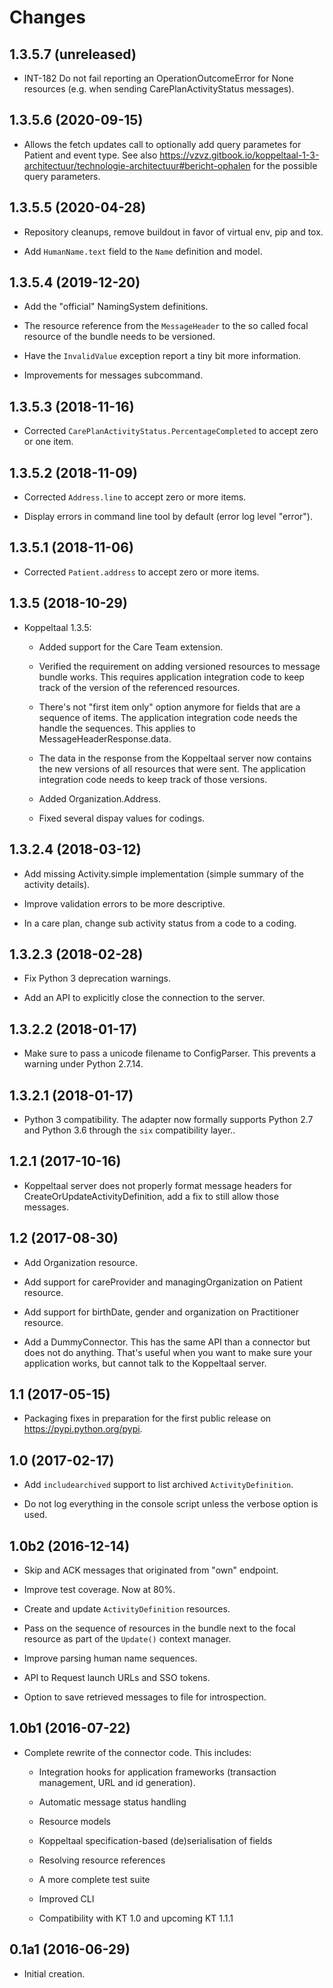 Changes
=======

1.3.5.7 (unreleased)
--------------------

- INT-182 Do not fail reporting an OperationOutcomeError for None resources
  (e.g. when sending CarePlanActivityStatus messages).

1.3.5.6 (2020-09-15)
--------------------

- Allows the fetch updates call to optionally add query parametes for Patient
  and event type. See also https://vzvz.gitbook.io/koppeltaal-1-3-architectuur/technologie-architectuur#bericht-ophalen
  for the possible query parameters.

1.3.5.5 (2020-04-28)
--------------------

- Repository cleanups, remove buildout in favor of virtual env, pip and tox.

- Add `HumanName.text` field to the `Name` definition and model.

1.3.5.4 (2019-12-20)
--------------------

- Add the "official" NamingSystem definitions.

- The resource reference from the `MessageHeader` to the so called focal
  resource of the bundle needs to be versioned.

- Have the `InvalidValue` exception report a tiny bit more information.

- Improvements for messages subcommand.

1.3.5.3 (2018-11-16)
--------------------

- Corrected `CarePlanActivityStatus.PercentageCompleted` to accept zero or
  one item.

1.3.5.2 (2018-11-09)
--------------------

- Corrected `Address.line` to accept zero or more items.

- Display errors in command line tool by default (error log level "error").

1.3.5.1 (2018-11-06)
--------------------

- Corrected `Patient.address` to accept zero or more items.

1.3.5 (2018-10-29)
------------------

- Koppeltaal 1.3.5:

  - Added support for the Care Team extension.

  - Verified the requirement on adding versioned resources to message bundle
    works. This requires application integration code to keep track of the
    version of the referenced resources.

  - There's not "first item only" option anymore for fields that are a
    sequence of items. The application integration code needs the handle the
    sequences. This applies to MessageHeaderResponse.data.

  - The data in the response from the Koppeltaal server now contains the new
    versions of all resources that were sent. The application integration code
    needs to keep track of those versions.

  - Added Organization.Address.

  - Fixed several dispay values for codings.

1.3.2.4 (2018-03-12)
--------------------

- Add missing Activity.simple implementation (simple summary of the
  activity details).

- Improve validation errors to be more descriptive.

- In a care plan, change sub activity status from a code to a coding.

1.3.2.3 (2018-02-28)
--------------------

- Fix Python 3 deprecation warnings.

- Add an API to explicitly close the connection to the server.

1.3.2.2 (2018-01-17)
--------------------

- Make sure to pass a unicode filename to ConfigParser. This prevents a
  warning under Python 2.7.14.

1.3.2.1 (2018-01-17)
--------------------

- Python 3 compatibility. The adapter now formally supports Python 2.7 and
  Python 3.6 through the `six` compatibility layer..

1.2.1 (2017-10-16)
------------------

- Koppeltaal server does not properly format message headers for
  CreateOrUpdateActivityDefinition, add a fix to still allow those
  messages.

1.2 (2017-08-30)
----------------

- Add Organization resource.

- Add support for careProvider and managingOrganization on Patient
  resource.

- Add support for birthDate, gender and organization on Practitioner
  resource.

- Add a DummyConnector. This has the same API than a connector but
  does not do anything. That's useful when you want to make sure your
  application works, but cannot talk to the Koppeltaal server.

1.1 (2017-05-15)
----------------

- Packaging fixes in preparation for the first public release on
  https://pypi.python.org/pypi.

1.0 (2017-02-17)
----------------

- Add `includearchived` support to list archived `ActivityDefinition`.

- Do not log everything in the console script unless the verbose
  option is used.

1.0b2 (2016-12-14)
------------------

- Skip and ACK messages that originated from "own" endpoint.

- Improve test coverage. Now at 80%.

- Create and update `ActivityDefinition` resources.

- Pass on the sequence of resources in the bundle next to the focal
  resource as part of the `Update()` context manager.

- Improve parsing human name sequences.

- API to Request launch URLs and SSO tokens.

- Option to save retrieved messages to file for introspection.

1.0b1 (2016-07-22)
------------------

- Complete rewrite of the connector code. This includes:

  - Integration hooks for application frameworks (transaction
    management, URL and id generation).

  - Automatic message status handling

  - Resource models

  - Koppeltaal specification-based (de)serialisation of fields

  - Resolving resource references

  - A more complete test suite

  - Improved CLI

  - Compatibility with KT 1.0 and upcoming KT 1.1.1

0.1a1 (2016-06-29)
------------------

- Initial creation.
